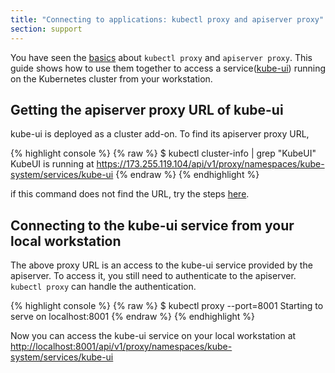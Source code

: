 ```yaml
---
title: "Connecting to applications: kubectl proxy and apiserver proxy"
section: support
---
```

You have seen the [basics](accessing-the-cluster.html) about `kubectl proxy` and `apiserver proxy`. This guide shows how to use them together to access a service([kube-ui](ui.html)) running on the Kubernetes cluster from your workstation.


## Getting the apiserver proxy URL of kube-ui

kube-ui is deployed as a cluster add-on. To find its apiserver proxy URL,

{% highlight console %}
{% raw %}
$ kubectl cluster-info | grep "KubeUI"
KubeUI is running at https://173.255.119.104/api/v1/proxy/namespaces/kube-system/services/kube-ui
{% endraw %}
{% endhighlight %}

if this command does not find the URL, try the steps [here](ui.html#accessing-the-ui).


## Connecting to the kube-ui service from your local workstation

The above proxy URL is an access to the kube-ui service provided by the apiserver. To access it, you still need to authenticate to the apiserver. `kubectl proxy` can handle the authentication.

{% highlight console %}
{% raw %}
$ kubectl proxy --port=8001
Starting to serve on localhost:8001
{% endraw %}
{% endhighlight %}

Now you can access the kube-ui service on your local workstation at [http://localhost:8001/api/v1/proxy/namespaces/kube-system/services/kube-ui](http://localhost:8001/api/v1/proxy/namespaces/kube-system/services/kube-ui)